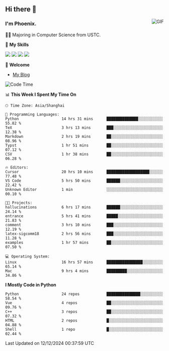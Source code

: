 ## Hi there 👋
<img align="right" alt="GIF" src="https://raw.githubusercontent.com/JoeyBling/JoeyBling/master/pic/pusheencode.gif" />

### I'm Phoenix.

👨‍🎓 Majoring in Computer Science from USTC.

🌟 **My Skills**

![](https://img.shields.io/badge/-Python-3e74a2?style=flat-square&logo=Python&logoColor=fff)
![](https://img.shields.io/badge/-C++-9f62a5?style=flat&logo=cplusplus&logoColor=white)
![](https://img.shields.io/badge/-Linux-185886?style=flat-square&logo=Linux&logoColor=fff)
![](https://img.shields.io/badge/-Rust-ff4136?style=flat-square&logo=Rust&logoColor=fff)

💬 **Welcome**

- [My Blog](https://ysy-phoenix.github.io/)

<!--START_SECTION:waka-->
![Code Time](http://img.shields.io/badge/Code%20Time-1%2C029%20hrs%2033%20mins-blue)

📊 **This Week I Spent My Time On** 

```text
🕑︎ Time Zone: Asia/Shanghai

💬 Programming Languages: 
Python                   14 hrs 31 mins      ██████████████░░░░░░░░░░░   55.82 % 
TeX                      3 hrs 13 mins       ███░░░░░░░░░░░░░░░░░░░░░░   12.38 % 
Markdown                 2 hrs 19 mins       ██░░░░░░░░░░░░░░░░░░░░░░░   08.96 % 
Typst                    1 hr 51 mins        ██░░░░░░░░░░░░░░░░░░░░░░░   07.12 % 
CSV                      1 hr 38 mins        ██░░░░░░░░░░░░░░░░░░░░░░░   06.28 % 

🔥 Editors: 
Cursor                   20 hrs 10 mins      ███████████████████░░░░░░   77.48 % 
VS Code                  5 hrs 50 mins       ██████░░░░░░░░░░░░░░░░░░░   22.42 % 
Unknown Editor           1 min               ░░░░░░░░░░░░░░░░░░░░░░░░░   00.10 % 

🐱‍💻 Projects: 
hallucinations           6 hrs 17 mins       ██████░░░░░░░░░░░░░░░░░░░   24.14 % 
entrance                 5 hrs 41 mins       █████░░░░░░░░░░░░░░░░░░░░   21.83 % 
comment                  3 hrs 10 mins       ███░░░░░░░░░░░░░░░░░░░░░░   12.19 % 
latex-sigcomm18          2 hrs 56 mins       ███░░░░░░░░░░░░░░░░░░░░░░   11.28 % 
examples                 1 hr 57 mins        ██░░░░░░░░░░░░░░░░░░░░░░░   07.50 % 

💻 Operating System: 
Linux                    16 hrs 57 mins      ████████████████░░░░░░░░░   65.14 % 
Mac                      9 hrs 4 mins        █████████░░░░░░░░░░░░░░░░   34.86 % 
```

**I Mostly Code in Python** 

```text
Python                   24 repos            ███████████████░░░░░░░░░░   58.54 % 
Vue                      4 repos             ██░░░░░░░░░░░░░░░░░░░░░░░   09.76 % 
C++                      3 repos             ██░░░░░░░░░░░░░░░░░░░░░░░   07.32 % 
HTML                     2 repos             █░░░░░░░░░░░░░░░░░░░░░░░░   04.88 % 
Shell                    1 repo              █░░░░░░░░░░░░░░░░░░░░░░░░   02.44 % 
```




 Last Updated on 12/12/2024 00:37:59 UTC
<!--END_SECTION:waka-->

<!--
**ysy-phoenix/ysy-phoenix** is a ✨ _special_ ✨ repository because its `README.md` (this file) appears on your GitHub profile.

Here are some ideas to get you started:

- 🔭 I’m currently working on ...
- 🌱 I’m currently learning ...
- 👯 I’m looking to collaborate on ...
- 🤔 I’m looking for help with ...
- 💬 Ask me about ...
- 📫 How to reach me: ...
- 😄 Pronouns: ...
- ⚡ Fun fact: ...
-->
